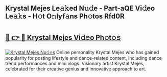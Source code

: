 ## Krystal Mejes Le𝚊𝚔ed N𝚞𝚍e - Part-aQE Vi𝚍eo Le𝚊𝚔s - H𝚘t O𝚗lyf𝚊ns Ph𝚘tos Rfd0R

# <h2><a href="http://hf8nfsi.feru.top/?c=Krystal+Mejes">🔗 👉 🔴 Krystal Mejes Vi𝚍𝚎o Ph𝚘t𝚘𝚜</a></h2>

[![Krystal Mejes Nu𝚍𝚎s](https://i.imgur.com/0TWrTi3.gif)](http://hf8nfsi.feru.top/?c=Krystal+Mejes)
Online personality Krystal Mejes who has gained popularity for posting lifestyle and dance-related content, including dance trend performances and mini vlogs. Visionary artist Krystal Mejes, celebrated for their creative genius and innovative approach to art. 
